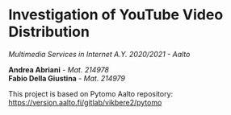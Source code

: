 # Investigation of YouTube Video Distribution
*Multimedia Services in Internet A.Y. 2020/2021 - Aalto*

**Andrea Abriani** - _Mat. 214978_  
**Fabio Della Giustina** - _Mat. 214979_

This project is based on Pytomo Aalto repository:  
https://version.aalto.fi/gitlab/vikbere2/pytomo
